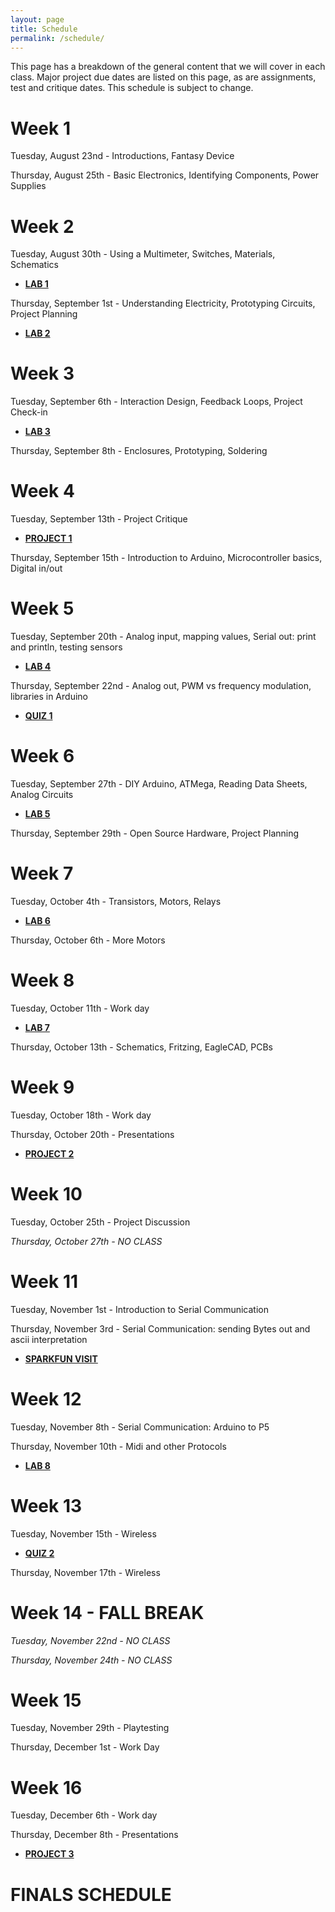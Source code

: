 ```yaml
---
layout: page
title: Schedule
permalink: /schedule/
---
```


This page has a breakdown of the general content that we will cover in each class. Major project due dates are listed on this page, as are assignments, test and critique dates. This schedule is subject to change. 

# Week 1
Tuesday, August 23nd - Introductions, Fantasy Device

Thursday, August 25th - Basic Electronics, Identifying Components, Power Supplies

# Week 2
Tuesday, August 30th - Using a Multimeter, Switches, Materials, Schematics

+ **[LAB 1](/object-fall-16/lab-1)**

Thursday, September 1st - Understanding Electricity, Prototyping Circuits, Project Planning

+ **[LAB 2](/object-fall-16/lab-2)**

# Week 3
Tuesday, September 6th - Interaction Design, Feedback Loops, Project Check-in

+ **[LAB 3](/object-fall-16/lab-3)**

Thursday, September 8th - Enclosures, Prototyping, Soldering


# Week 4
Tuesday, September 13th - Project Critique

+ **[PROJECT 1](/object-fall-16/project-1)**

Thursday, September 15th - Introduction to Arduino, Microcontroller basics, Digital in/out

# Week 5
Tuesday, September 20th - Analog input, mapping values, Serial out: print and println, testing sensors

+ **[LAB 4](/object-fall-16/lab-4)**

Thursday, September 22nd - Analog out, PWM vs frequency modulation, libraries in Arduino

+ **[QUIZ 1]()**

# Week 6
Tuesday, September 27th - DIY Arduino, ATMega, Reading Data Sheets, Analog Circuits

+ **[LAB 5](/object-fall-16/lab-5)**

Thursday, September 29th - Open Source Hardware, Project Planning

# Week 7
Tuesday, October 4th - Transistors, Motors, Relays

+ **[LAB 6](/object-fall-16/lab-6)**

Thursday, October 6th - More Motors

# Week 8
Tuesday, October 11th - Work day

+ **[LAB 7](/object-fall-16/lab-7)**

Thursday, October 13th - Schematics, Fritzing, EagleCAD, PCBs

# Week 9
Tuesday, October 18th - Work day

Thursday, October 20th - Presentations 

+ **[PROJECT 2](/object-fall-16/project-2)**

# Week 10
Tuesday, October 25th - Project Discussion 

*Thursday, October 27th - NO CLASS*

# Week 11
Tuesday, November 1st - Introduction to Serial Communication

Thursday, November 3rd - Serial Communication: sending Bytes out and ascii interpretation

+ **[SPARKFUN VISIT](/object-fall-16/sparkfun)**

# Week 12
Tuesday, November 8th - Serial Communication: Arduino to P5

Thursday, November 10th - Midi and other Protocols

+ **[LAB 8](/object-fall-16/lab-8)**

# Week 13
Tuesday, November 15th - Wireless

+ **[QUIZ 2]()**

Thursday, November 17th - Wireless

# Week 14 - FALL BREAK
*Tuesday, November 22nd - NO CLASS*

*Thursday, November 24th - NO CLASS*

# Week 15
Tuesday, November 29th - Playtesting

Thursday, December 1st - Work Day

# Week 16
Tuesday, December 6th - Work day

Thursday, December 8th - Presentations

+ **[PROJECT 3](/object-fall-16/project-3)**

# FINALS SCHEDULE
